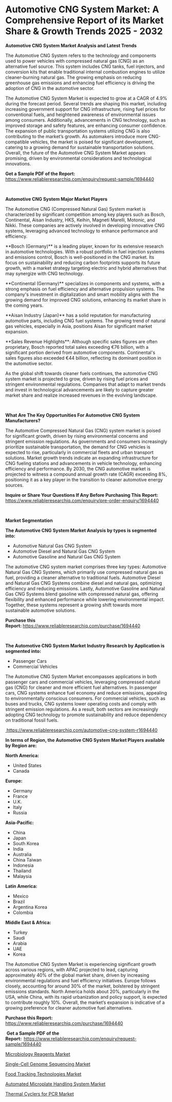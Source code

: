 <p><h1>Automotive CNG System Market: A Comprehensive Report of its Market Share & Growth Trends 2025 - 2032</h1></p><p><strong>Automotive CNG System Market Analysis and Latest Trends</strong></p>
<p><p>The Automotive CNG System refers to the technology and components used to power vehicles with compressed natural gas (CNG) as an alternative fuel source. This system includes CNG tanks, fuel injectors, and conversion kits that enable traditional internal combustion engines to utilize cleaner-burning natural gas. The growing emphasis on reducing greenhouse gas emissions and enhancing fuel efficiency is driving the adoption of CNG in the automotive sector.</p><p>The Automotive CNG System Market is expected to grow at a CAGR of 4.9% during the forecast period. Several trends are shaping this market, including increasing government support for CNG infrastructure, rising fuel prices for conventional fuels, and heightened awareness of environmental issues among consumers. Additionally, advancements in CNG technology, such as improved storage and safety features, are enhancing consumer confidence. The expansion of public transportation systems utilizing CNG is also contributing to the market’s growth. As automakers introduce more CNG-compatible vehicles, the market is poised for significant development, catering to a growing demand for sustainable transportation solutions. Overall, the future of the Automotive CNG System Market appears promising, driven by environmental considerations and technological innovations.</p></p>
<p><strong>Get a Sample PDF of the Report:&nbsp;</strong> <a href="https://www.reliableresearchiq.com/enquiry/request-sample/1694440?utm_campaign=1170&utm_medium=2&utm_source=Github&utm_content=ia&utm_term=24032025&utm_id=automotive-cng-system">https://www.reliableresearchiq.com/enquiry/request-sample/1694440</a></p>
<p>&nbsp;</p>
<p><strong>Automotive CNG System Major Market Players</strong></p>
<p><p>The Automotive CNG (Compressed Natural Gas) System market is characterized by significant competition among key players such as Bosch, Continental, Aisan Industry, HKS, Keihin, Magneti Marelli, Motonic, and Nikki. These companies are actively involved in developing innovative CNG systems, leveraging advanced technology to enhance performance and efficiency.</p><p>**Bosch (Germany)** is a leading player, known for its extensive research in automotive technologies. With a robust portfolio in fuel injection systems and emissions control, Bosch is well-positioned in the CNG market. Its focus on sustainability and reducing carbon footprints supports its future growth, with a market strategy targeting electric and hybrid alternatives that may synergize with CNG technology.</p><p>**Continental (Germany)** specializes in components and systems, with a strong emphasis on fuel efficiency and alternative propulsion systems. The company's investment in digitalization and smart mobility aligns with the growing demand for improved CNG solutions, enhancing its market share in the coming years.</p><p>**Aisan Industry (Japan)** has a solid reputation for manufacturing automotive parts, including CNG fuel systems. The growing trend of natural gas vehicles, especially in Asia, positions Aisan for significant market expansion. </p><p>**Sales Revenue Highlights**: Although specific sales figures are often proprietary, Bosch reported total sales exceeding €76 billion, with a significant portion derived from automotive components. Continental's sales figures also exceeded €44 billion, reflecting its dominant position in the automotive sector.</p><p>As the global shift towards cleaner fuels continues, the automotive CNG system market is projected to grow, driven by rising fuel prices and stringent environmental regulations. Companies that adapt to market trends and invest in technological advancements are likely to capture greater market share and realize increased revenues in the evolving landscape.</p></p>
<p>&nbsp;</p>
<p><strong>What Are The Key Opportunities For Automotive CNG System Manufacturers?</strong></p>
<p><p>The Automotive Compressed Natural Gas (CNG) system market is poised for significant growth, driven by rising environmental concerns and stringent emission regulations. As governments and consumers increasingly prioritize sustainable transportation, the demand for CNG vehicles is expected to rise, particularly in commercial fleets and urban transport solutions. Market growth trends indicate an expanding infrastructure for CNG fueling stations and advancements in vehicle technology, enhancing efficiency and performance. By 2030, the CNG automotive market is projected to witness a compound annual growth rate (CAGR) exceeding 8%, positioning it as a key player in the transition to cleaner automotive energy sources.</p></p>
<p><strong>Inquire or Share Your Questions If Any Before Purchasing This Report:</strong> <a href="https://www.reliableresearchiq.com/enquiry/pre-order-enquiry/1694440?utm_campaign=1170&utm_medium=2&utm_source=Github&utm_content=ia&utm_term=24032025&utm_id=automotive-cng-system">https://www.reliableresearchiq.com/enquiry/pre-order-enquiry/1694440</a></p>
<p>&nbsp;</p>
<p><strong>Market Segmentation</strong></p>
<p><strong>The Automotive CNG System Market Analysis by types is segmented into:</strong></p>
<p><ul><li>Automotive Natural Gas CNG System</li><li>Automotive Diesel and Natural Gas CNG System</li><li>Automotive Gasoline and Natural Gas CNG System</li></ul></p>
<p><p>The automotive CNG system market comprises three key types: Automotive Natural Gas CNG Systems, which primarily use compressed natural gas as fuel, providing a cleaner alternative to traditional fuels. Automotive Diesel and Natural Gas CNG Systems combine diesel and natural gas, optimizing efficiency and reducing emissions. Lastly, Automotive Gasoline and Natural Gas CNG Systems blend gasoline with compressed natural gas, offering flexibility and enhanced performance while lowering environmental impact. Together, these systems represent a growing shift towards more sustainable automotive solutions.</p></p>
<p><strong>Purchase this Report:&nbsp;</strong><a href="https://www.reliableresearchiq.com/purchase/1694440?utm_campaign=1170&utm_medium=2&utm_source=Github&utm_content=ia&utm_term=24032025&utm_id=automotive-cng-system">https://www.reliableresearchiq.com/purchase/1694440</a></p>
<p>&nbsp;</p>
<p><strong>The Automotive CNG System Market Industry Research by Application is segmented into:</strong></p>
<p><ul><li>Passenger Cars</li><li>Commercial Vehicles</li></ul></p>
<p><p>The Automotive CNG System Market encompasses applications in both passenger cars and commercial vehicles, leveraging compressed natural gas (CNG) for cleaner and more efficient fuel alternatives. In passenger cars, CNG systems enhance fuel economy and reduce emissions, appealing to environmentally conscious consumers. For commercial vehicles, such as buses and trucks, CNG systems lower operating costs and comply with stringent emission regulations. As a result, both sectors are increasingly adopting CNG technology to promote sustainability and reduce dependency on traditional fossil fuels.</p></p>
<p><a href="https://www.reliableresearchiq.com/automotive-cng-system-r1694440?utm_campaign=1170&utm_medium=2&utm_source=Github&utm_content=ia&utm_term=24032025&utm_id=automotive-cng-system">&nbsp;https://www.reliableresearchiq.com/automotive-cng-system-r1694440</a></p>
<p><strong>In terms of Region, the Automotive CNG System Market Players available by Region are:</strong></p>
<p>
    <p> <strong> North America: </strong>
        <ul>
            <li>United States</li>
            <li>Canada</li>
        </ul>
        </p> 
    <p> <strong> Europe: </strong>
        <ul>
            <li>Germany</li>
            <li>France</li>
            <li>U.K.</li>
            <li>Italy</li>
            <li>Russia</li>
        </ul>
        </p> 
    <p> <strong> Asia-Pacific: </strong>
        <ul>
            <li>China</li>
            <li>Japan</li>
            <li>South Korea</li>
            <li>India</li>
            <li>Australia</li>
            <li>China Taiwan</li>
            <li>Indonesia</li>
            <li>Thailand</li>
            <li>Malaysia</li>
        </ul>
        </p> 
    <p> <strong> Latin America: </strong>
        <ul>
            <li>Mexico</li>
            <li>Brazil</li>
            <li>Argentina Korea</li>
            <li>Colombia</li>
        </ul>
        </p> 
    <p> <strong> Middle East & Africa: </strong>
        <ul>
            <li>Turkey</li>
            <li>Saudi</li>
            <li>Arabia</li>
            <li>UAE</li>
            <li>Korea</li>
        </ul>
    </p>
    </p>
<p><p>The Automotive CNG System Market is experiencing significant growth across various regions, with APAC projected to lead, capturing approximately 40% of the global market share, driven by increasing environmental regulations and fuel efficiency initiatives. Europe follows closely, accounting for around 30% of the market, bolstered by stringent emissions standards. North America holds about 20%, particularly in the USA, while China, with its rapid urbanization and policy support, is expected to contribute roughly 10%. Overall, the market’s expansion is indicative of a growing preference for cleaner automotive fuel alternatives.</p></p>
<p><strong>Purchase this Report: </strong><a href="https://www.reliableresearchiq.com/purchase/1694440?utm_campaign=1170&utm_medium=2&utm_source=Github&utm_content=ia&utm_term=24032025&utm_id=automotive-cng-system">https://www.reliableresearchiq.com/purchase/1694440</a></p>
<p>&nbsp;<strong>Get a Sample PDF of the Report:&nbsp;&nbsp;</strong><a href="https://www.reliableresearchiq.com/enquiry/request-sample/1694440?utm_campaign=1170&utm_medium=2&utm_source=Github&utm_content=ia&utm_term=24032025&utm_id=automotive-cng-system">https://www.reliableresearchiq.com/enquiry/request-sample/1694440</a></p>
<p><strong></strong></p>
<p><p><a href="https://github.com/lecaneidreks/Market-Research-Report-List-1/blob/main/microbiology-reagents-market.md?utm_campaign=1170&utm_medium=2&utm_source=Github&utm_content=ia&utm_term=24032025&utm_id=automotive-cng-system">Microbiology Reagents Market</a></p><p><a href="https://github.com/porstheftyux/Market-Research-Report-List-1/blob/main/single-cell-genome-sequencing-market.md?utm_campaign=1170&utm_medium=2&utm_source=Github&utm_content=ia&utm_term=24032025&utm_id=automotive-cng-system">Single-Cell Genome Sequencing Market</a></p><p><a href="https://github.com/rigelciara0p/Market-Research-Report-List-1/blob/main/food-tracking-technologies-market.md?utm_campaign=1170&utm_medium=2&utm_source=Github&utm_content=ia&utm_term=24032025&utm_id=automotive-cng-system">Food Tracking Technologies Market</a></p><p><a href="https://github.com/shadnfamoza/Market-Research-Report-List-1/blob/main/automated-microplate-handling-system-market.md?utm_campaign=1170&utm_medium=2&utm_source=Github&utm_content=ia&utm_term=24032025&utm_id=automotive-cng-system">Automated Microplate Handling System Market</a></p><p><a href="https://github.com/samesdufloiw/Market-Research-Report-List-1/blob/main/thermal-cyclers-for-pcr-market.md?utm_campaign=1170&utm_medium=2&utm_source=Github&utm_content=ia&utm_term=24032025&utm_id=automotive-cng-system">Thermal Cyclers for PCR Market</a></p></p>